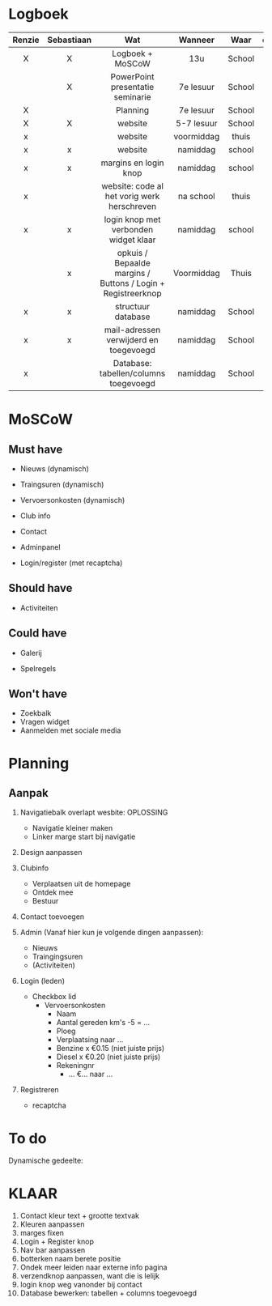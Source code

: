 # Logboek

| Renzie | Sebastiaan | Wat | Wanneer | Waar | datum |
| :----: | :--------: | :-: | :-----: | :--: | :---: |
| X | X | Logboek + MoSCoW | 13u | School | 12/10 |
|  | X | PowerPoint presentatie seminarie | 7e lesuur | School | 12/10 |
| X |  | Planning | 7e lesuur | School | 12/10 |
| X | X | website | 5-7 lesuur | School | 26/10 |
| x |  | website | voormiddag | thuis | 6/11 |
| x | x | website | namiddag | school | 9/11 |
| x | x | margins en login knop | namiddag | school | 23/11 |
| x |  | website: code al het vorig werk herschreven  | na school | thuis | 01/12 |
| x | x | login knop met verbonden widget klaar | namiddag | school | 07/12 |
|  | x | opkuis / Bepaalde margins / Buttons / Login + Registreerknop | Voormiddag | Thuis | 29/12 |
| x | x | structuur database | namiddag | School | 01/02 |
| x | x | mail-adressen verwijderd en toegevoegd | namiddag | School | 01/02 |
| x |  | Database: tabellen/columns toegevoegd | namiddag | School | 08/02 |

# MoSCoW

## Must have

- Nieuws (dynamisch)

- Traingsuren (dynamisch)

- Vervoersonkosten (dynamisch)

- Club info

- Contact

- Adminpanel

- Login/register (met recaptcha)

## Should have

- Activiteiten

## Could have

- Galerij

- Spelregels

## Won't have

- Zoekbalk
- Vragen widget
- Aanmelden met sociale media


# Planning

## Aanpak
1. Navigatiebalk overlapt wesbite: OPLOSSING
   - Navigatie kleiner maken
   - Linker marge start bij navigatie

2. Design aanpassen
3. Clubinfo
   - Verplaatsen uit de homepage
   - Ontdek mee
   - Bestuur
5. Contact toevoegen
6. Admin (Vanaf hier kun je volgende dingen aanpassen):
   - Nieuws
   - Traingingsuren
   - (Activiteiten)
7. Login (leden)
   - Checkbox lid
     - Vervoersonkosten
       - Naam
       - Aantal gereden km's -5 = ...
       - Ploeg
       - Verplaatsing naar ...
       - Benzine x €0.15 (niet juiste prijs)
       - Diesel  x €0.20 (niet juiste prijs)
       - Rekeningnr
         - ... €... naar ...

8. Registreren
   - recaptcha

# To do
Dynamische gedeelte:


# KLAAR
1. Contact kleur text + grootte textvak
2. Kleuren aanpassen
3. marges fixen
4. Login + Register knop
5. Nav bar aanpassen
6. botterken naam berete positie
7. Ondek meer leiden naar externe info pagina
8. verzendknop aanpassen, want die is lelijk
9. login knop weg vanonder bij contact
10. Database bewerken: tabellen + columns toegevoegd
